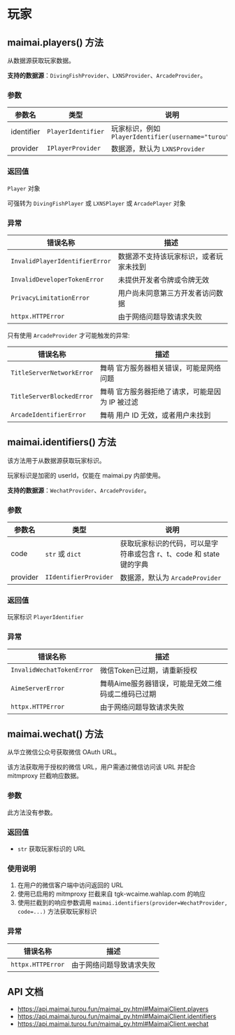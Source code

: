 # 玩家

## maimai.players() 方法

从数据源获取玩家数据。

**支持的数据源**：`DivingFishProvider`、`LXNSProvider`、`ArcadeProvider`。

### 参数

| 参数名     | 类型               | 说明                                               |
|------------|--------------------|--------------------------------------------------|
| identifier | `PlayerIdentifier` | 玩家标识，例如 `PlayerIdentifier(username="turou")` |
| provider   | `IPlayerProvider`  | 数据源，默认为 `LXNSProvider`                       |

### 返回值

`Player` 对象

可强转为 `DivingFishPlayer` 或 `LXNSPlayer` 或 `ArcadePlayer` 对象

### 异常

| 错误名称                       | 描述                                  |
|--------------------------------|-------------------------------------|
| `InvalidPlayerIdentifierError` | 数据源不支持该玩家标识，或者玩家未找到 |
| `InvalidDeveloperTokenError`   | 未提供开发者令牌或令牌无效            |
| `PrivacyLimitationError`       | 用户尚未同意第三方开发者访问数据      |
| `httpx.HTTPError`              | 由于网络问题导致请求失败              |

只有使用 `ArcadeProvider` 才可能触发的异常:

| 错误名称                  | 描述                                           |
|---------------------------|----------------------------------------------|
| `TitleServerNetworkError` | 舞萌 官方服务器相关错误，可能是网络问题         |
| `TitleServerBlockedError` | 舞萌 官方服务器拒绝了请求，可能是因为 IP 被过滤 |
| `ArcadeIdentifierError`   | 舞萌 用户 ID 无效，或者用户未找到               |


## maimai.identifiers() 方法

该方法用于从数据源获取玩家标识。

玩家标识是加密的 userId，仅能在 maimai.py 内部使用。

**支持的数据源**：`WechatProvider`、`ArcadeProvider`。

### 参数

| 参数名   | 类型                  | 说明                                                             |
|----------|-----------------------|----------------------------------------------------------------|
| code     | `str` 或 `dict`       | 获取玩家标识的代码，可以是字符串或包含 r、t、code 和 state 键的字典 |
| provider | `IIdentifierProvider` | 数据源，默认为 `ArcadeProvider`                                   |

### 返回值

玩家标识 `PlayerIdentifier`

### 异常

| 错误名称                  | 描述                                              |
|---------------------------|-------------------------------------------------|
| `InvalidWechatTokenError` | 微信Token已过期，请重新授权                        |
| `AimeServerError`         | 舞萌Aime服务器错误，可能是无效二维码或二维码已过期 |
| `httpx.HTTPError`         | 由于网络问题导致请求失败                          |


## maimai.wechat() 方法

从华立微信公众号获取微信 OAuth URL。

该方法获取用于授权的微信 URL，用户需通过微信访问该 URL 并配合 mitmproxy 拦截响应数据。

### 参数

此方法没有参数。

### 返回值

- `str` 获取玩家标识的 URL

### 使用说明

1. 在用户的微信客户端中访问返回的 URL
2. 使用已启用的 mitmproxy 拦截来自 tgk-wcaime.wahlap.com 的响应
3. 使用拦截到的响应参数调用 `maimai.identifiers(provider=WechatProvider, code=...)` 方法获取玩家标识

### 异常

| 错误名称          | 描述                     |
|-------------------|------------------------|
| `httpx.HTTPError` | 由于网络问题导致请求失败 |

## API 文档

- https://api.maimai.turou.fun/maimai_py.html#MaimaiClient.players
- https://api.maimai.turou.fun/maimai_py.html#MaimaiClient.identifiers
- https://api.maimai.turou.fun/maimai_py.html#MaimaiClient.wechat